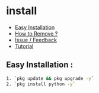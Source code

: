 # install

- [Easy Installation](#easy-installation)
- [How to Remove ?](#how-to-remove-)
- [Issue / Feedback](#issue--feedback)
- [Tutorial](#tutorial)

## Easy Installation :
```bash
1. `pkg update && pkg upgrade -y`
2. `pkg install python -y`
